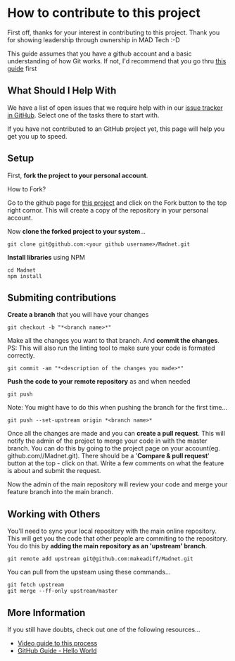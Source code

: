 # How to contribute to this project

First off, thanks for your interest in contributing to this project. Thank you for showing leadership through ownership in MAD Tech :-D

This guide assumes that you have a github account and a basic understanding of how Git works. If not, I'd recommend that you go thru [this guide](https://kbroman.org/github_tutorial/) first

## What Should I Help With

We have a list of open issues that we require help with in our [issue tracker in GitHub](https://github.com/makeadiff/Madnet/issues). Select one of the tasks there to start with.

If you have not contributed to an GitHub project yet, this page will help you get you up to speed.

## Setup

First, **fork the project to your personal account**.

How to Fork?

Go to the github page for [this project](https://github.com/makeadiff/Madnet) and click on the Fork button to the top right cornor. This will create a copy of the repository in your personal account.

Now **clone the forked project to your system**...

```
git clone git@github.com:<your github username>/Madnet.git
```

**Install libraries** using NPM

```
cd Madnet
npm install
```

## Submiting contributions

**Create a branch** that you will have your changes

```
git checkout -b "*<branch name>*"
```

Make all the changes you want to that branch. And **commit the changes**. PS: This will also run the linting tool to make sure your code is formated correctly.

```
git commit -am "*<description of the changes you made>*"
```

**Push the code to your remote repository** as and when needed

```
git push
```

Note: You might have to do this when pushing the branch for the first time...

```
git push --set-upstream origin *<branch name>*
```

Once all the changes are made and you can **create a pull request**. This will notify the admin of the project to merge your code in with the master branch. You can do this by going to the project page on your account(eg. github.com/_<your github username>_/Madnet.git). There should be a '**Compare & pull request**' button at the top - click on that. Write a few comments on what the feature is about and submit the request.

Now the admin of the main repository will review your code and merge your feature branch into the main branch.

## Working with Others

You'll need to sync your local repository with the main online repository. This will get you the code that other people are commiting to the repository. You do this by **adding the main repository as an 'upstream' branch**.

```
git remote add upstream git@github.com:makeadiff/Madnet.git
```

You can pull from the upsteam using these commands...

```
git fetch upstream
git merge --ff-only upstream/master
```

## More Information

If you still have doubts, check out one of the following resources...

- [Video guide to this process](https://www.youtube.com/watch?v=8UguQzmswC4)
- [GitHub Guide - Hello World](https://guides.github.com/activities/hello-world/)
